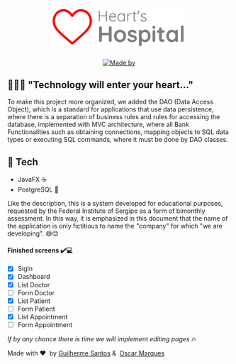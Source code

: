 <h1 align="center">
	<img alt="Hearth's Hospital" src=".github/logo.png" width="300px" />
</h1>


<p align="center">
	<a href="#" target="_blank" rel="noopener noreferrer"><img alt="Made by" src="https://img.shields.io/badge/made%20by-Guilherme%20Santos%20&%20Oscar%20Marques-%23ff0800"></a>
</p>

## 👨🏻‍💻 "Technology will enter your heart..."


To make this project more organized, we added the DAO (Data Access Object), which is a standard for applications that use data persistence, where there is a separation of business rules and rules for accessing the database, implemented with MVC architecture, where all Bank Functionalities such as obtaining connections, mapping objects to SQL data types or executing SQL commands, where it must be done by DAO classes.

## 🚀 Tech

- JavaFX ☕
- PostgreSQL 🐘

Like the description, this is a system developed for educational purposes, requested by the Federal Institute of Sergipe as a form of bimonthly assessment. In this way, it is emphasized in this document that the name of the application is only fictitious to name the "company" for which "we are developing". 😅😊

#### Finished screens ✔️💻
- [x] SigIn
- [x] Dashboard
- [x] List Doctor
- [ ] Form Doctor
- [x] List Patient
- [ ] Form Patient
- [x] List Appointment
- [ ] Form Appointment
  
*If by any chance there is time we will implement editing pages* 🔥

Made with ❤️ &nbsp;by [Guilherme Santos](https://www.instagram.com/euguilhermests/) & &nbsp;[Oscar Marques](https://www.instagram.com/oscarmdan/)
